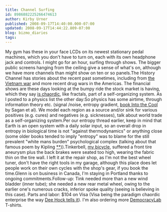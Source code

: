 ```yaml
---
title: Channel Surfing
id: 8986882225266474613
author: Kirby Urner
published: 2008-09-17T14:40:00.000-07:00
updated: 2008-09-17T14:44:22.809-07:00
blog: bizmo_diaries
tags: 
---
```


My gym has these in your face LCDs on its newest stationary pedal machines, which you don't have to turn on, each with its own headphone jack and controls.  I might go for an hour, surfing through shows.  The bigger public screens hanging from the ceiling give a sense of what's on, although we have more channels than might show on ten or so panels.The History Channel has stories about the recent past sometimes, including from [the Vietnam war](http://controlroom.blogspot.com/2008/09/paved-over-past.html) and more recent drug wars in the Americas.  The financial shows are these days looking at the bumpy ride the stock market is having, which they say [is chaordic](http://www.chaordic.org/), like fractals, part of a self-organizing system.  As I posted to a physics list the other day:So physics has some airtime, through information theory etc. (signal /noise, entropy gradient, [book Into the Cool](http://www.amazon.com/Into-Cool-Thermodynamics-Heritage-Sociology/dp/0226739376) by Sagan et al). We model each region as a source and/or sink for various positives (e.g. cures) and negatives (e.g. sicknesses), talk about world trade as a self-organizing system.Per our entropy thread earlier, keep in mind that Earth is an open system with a daily solar input, so an overall drop in entropy in biological time is not "against thermodynamics" or anything close (some older books tended to imply "entropy" was to blame for the still prevalent "white mans burden" psychological complex (talking about that famous poem by Kipling [**](http://controlroom.blogspot.com/2008/05/wmbs-satire.html))).Tinkerbell, [my bicycle](http://mybizmo.blogspot.com/2007/09/tinkering-with-tink.html), suffered a front tire aneurysm plus the back brakes were seated too high, wearing the fabric thin on the tire wall.  I left it at the repair shop, as I'm not the best wheel tuner, don't have the right tools in my garage, although this place does let people work on their own cycles with the shop's gear, if you book the time.Glenn is on business in Canada, I'm staying in Portland thanks to ongoing commitments.Follow-up:  Tink needed more than a new wind bladder (inner tube); she needed a new rear metal wheel, owing to the earlier one's numerous cracks, inferior spoke quality (seeing is believing in this case).  Parts and labor:  $104 on Visa (Visa being the paradigm chaordic enterprise the way [Dee Hock tells it](http://www.amazon.com/Birth-Chaordic-Age-Dee-Hock/dp/1576750744)).  I'm also ordering more [DemocracyLab](http://www.democracylab.org/) T-shirts.